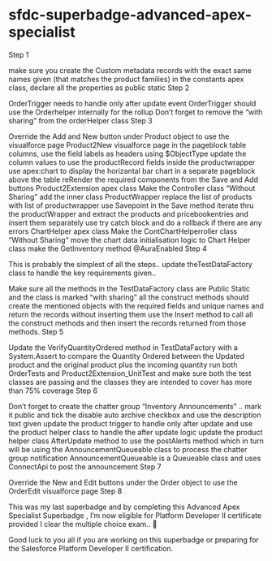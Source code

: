 # sfdc-superbadge-advanced-apex-specialist
Step 1

make sure you create the Custom metadata records with the exact same names given (that matches the product families)
in the constants apex class, declare all the properties as public static
Step 2

OrderTrigger needs to handle only after update event
OrderTrigger should use the Orderhelper internally for the rollup
Don’t forget to remove the “with sharing” from the orderHelper class
Step 3

Override the Add and New button under Product object to use the visualforce page
Product2New visualforce page
in the pageblock table columns, use the field labels as headers using $ObjectType
update the column values to use the productRecord fields inside the productwrapper
use apex:chart to display the horizantal bar chart in a separate pageblock above the table
reRender the required components from the Save and Add buttons
Product2Extension apex class
Make the Controller class “Without Sharing”
add the inner class ProductWrapper
replace the list of products with list of productwrapper
use Savepoint in the Save method
iterate thru the productWrapper and extract the products and pricebookentries and insert them separately
use try catch block and do a rollback if there are any errors
ChartHelper apex class
Make the ContChartHelperroller class “Without Sharing“
move the chart data initialisation logic to Chart Helper class
make the GetInventory method @AuraEnabled
Step 4

This is probably the simplest of all the steps.. update theTestDataFactory class to handle the key requirements given..

Make sure all the methods in the TestDataFactory class are Public Static and the class is marked “with sharing”
all the construct methods should create the mentioned objects with the required fields and unique names and return the records without inserting them
use the Insert method to call all the construct methods and then insert the records returned from those methods.
Step 5

Update the VerifyQuantityOrdered method in TestDataFactory with a System.Assert to compare the Quantity Ordered between the Updated product and the original product plus the incoming quantity
run both OrderTests and Product2Extension_UnitTest and make sure both the test classes are passing  and the classes they are intended to cover has more than 75% coverage
Step 6

Don’t forget to create the chatter group “Inventory Announcements” .. mark it public and tick the disable auto archive checkbox and use the description text given
update the product trigger to handle only after update and use the product helper class to handle the after update logic
update the product helper class AfterUpdate method to use the postAlerts method which in turn will be using the AnnouncementQueueable class to process the chatter group notification
AnnouncementQueueable is a Queueable class and uses ConnectApi to post the announcement
Step 7

Override the New and Edit buttons under the Order object to use the OrderEdit visualforce page
Step 8

 

This was my last superbadge and by completing this Advanced Apex Specialist Superbadge , I’m now eligible for Platform Developer II certificate provided I clear the multiple choice exam..  🙂

Good luck to you all if you are working on this superbadge or preparing for the Salesforce Platform Developer II certification.

 
